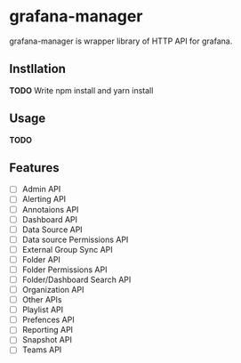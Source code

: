 # grafana-manager

grafana-manager is wrapper library of HTTP API for grafana.

## Instllation

**TODO** Write npm install and yarn install

## Usage

**TODO**

## Features

- [ ] Admin API
- [ ] Alerting API
- [ ] Annotaions API
- [ ] Dashboard API
- [ ] Data Source API
- [ ] Data source Permissions API
- [ ] External Group Sync API
- [ ] Folder API
- [ ] Folder Permissions API
- [ ] Folder/Dashboard Search API
- [ ] Organization API
- [ ] Other  APIs
- [ ] Playlist API
- [ ] Prefences API
- [ ] Reporting API
- [ ] Snapshot API
- [ ] Teams API
